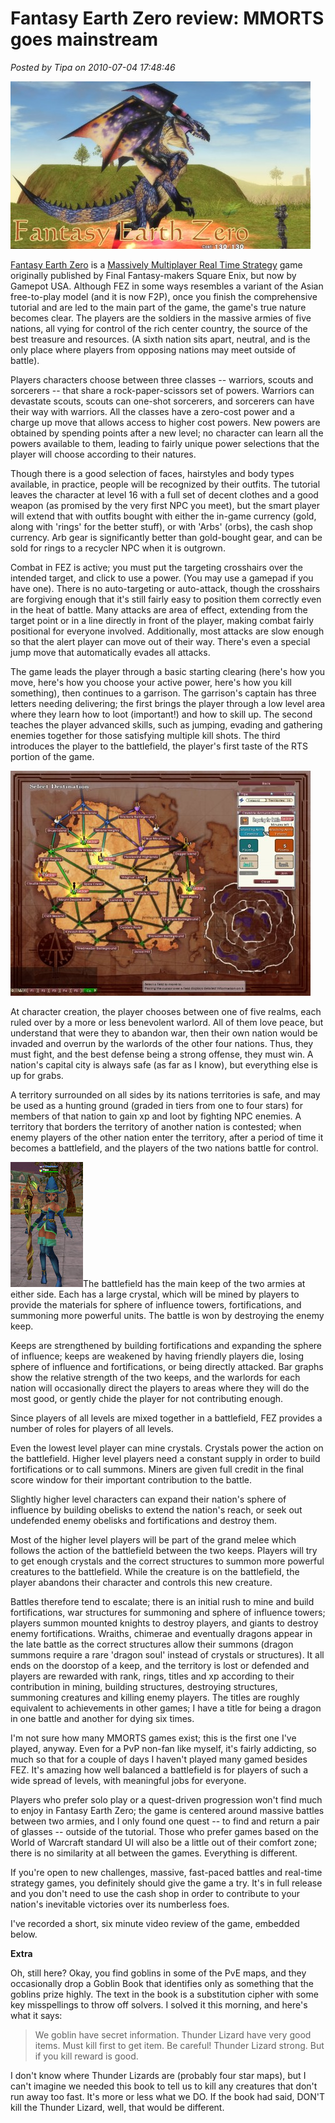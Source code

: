 # Fantasy Earth Zero review: MMORTS goes mainstream

*Posted by Tipa on 2010-07-04 17:48:46*

[![](../uploads/2010/07/FEzero_Client-2010-07-04-07-53-57-83-480x268.jpg "A Dragon Summons in Fantasy Earth Zero")](../uploads/2010/07/FEzero_Client-2010-07-04-07-53-57-83.jpg)

[Fantasy Earth Zero](http://fez.gamepotusa.com/) is a [Massively Multiplayer Real Time Strategy](http://www.massively.com/category/mmorts/) game originally published by Final Fantasy-makers Square Enix, but now by Gamepot USA. Although FEZ in some ways resembles a variant of the Asian free-to-play model (and it is now F2P), once you finish the comprehensive tutorial and are led to the main part of the game, the game's true nature becomes clear. The players are the soldiers in the massive armies of five nations, all vying for control of the rich center country, the source of the best treasure and resources. (A sixth nation sits apart, neutral, and is the only place where players from opposing nations may meet outside of battle).

Players characters choose between three classes -- warriors, scouts and sorcerers -- that share a rock-paper-scissors set of powers. Warriors can devastate scouts, scouts can one-shot sorcerers, and sorcerers can have their way with warriors. All the classes have a zero-cost power and a charge up move that allows access to higher cost powers. New powers are obtained by spending points after a new level; no character can learn all the powers available to them, leading to fairly unique power selections that the player will choose according to their natures.

Though there is a good selection of faces, hairstyles and body types available, in practice, people will be recognized by their outfits. The tutorial leaves the character at level 16 with a full set of decent clothes and a good weapon (as promised by the very first NPC you meet), but the smart player will extend that with outfits bought with either the in-game currency (gold, along with 'rings' for the better stuff), or with 'Arbs' (orbs), the cash shop currency. Arb gear is significantly better than gold-bought gear, and can be sold for rings to a recycler NPC when it is outgrown.

Combat in FEZ is active; you must put the targeting crosshairs over the intended target, and click to use a power. (You may use a gamepad if you have one). There is no auto-targeting or auto-attack, though the crosshairs are forgiving enough that it's still fairly easy to position them correctly even in the heat of battle. Many attacks are area of effect, extending from the target point or in a line directly in front of the player, making combat fairly positional for everyone involved. Additionally, most attacks are slow enough so that the alert player can move out of their way. There's even a special jump move that automatically evades all attacks.

The game leads the player through a basic starting clearing (here's how you move, here's how you choose your active power, here's how you kill something), then continues to a garrison. The garrison's captain has three letters needing delivering; the first brings the player through a low level area where they learn how to loot (important!) and how to skill up. The second teaches the player advanced skills, such as jumping, evading and gathering enemies together for those satisfying multiple kill shots. The third introduces the player to the battlefield, the player's first taste of the RTS portion of the game.

[![](../uploads/2010/07/FEzero_Client-2010-07-04-18-00-26-54-480x360.jpg "Contested nation battle map")](../uploads/2010/07/FEzero_Client-2010-07-04-18-00-26-54.jpg)

At character creation, the player chooses between one of five realms, each ruled over by a more or less benevolent warlord. All of them love peace, but understand that were they to abandon war, then their own nation would be invaded and overrun by the warlords of the other four nations. Thus, they must fight, and the best defense being a strong offense, they must win. A nation's capital city is always safe (as far as I know), but everything else is up for grabs.

A territory surrounded on all sides by its nations territories is safe, and may be used as a hunting ground (graded in tiers from one to four stars) for members of that nation to gain xp and loot by fighting NPC enemies. A territory that borders the territory of another nation is contested; when enemy players of the other nation enter the territory, after a period of time it becomes a battlefield, and the players of the two nations battle for control.

![](../uploads/2010/07/FEzero_Client-2010-07-04-18-56-32-99.jpg "Not all outfits are this revealing.")The battlefield has the main keep of the two armies at either side. Each has a large crystal, which will be mined by players to provide the materials for sphere of influence towers, fortifications, and summoning more powerful units. The battle is won by destroying the enemy keep.

Keeps are strengthened by building fortifications and expanding the sphere of influence; keeps are weakened by having friendly players die, losing sphere of influence and fortifications, or being directly attacked. Bar graphs show the relative strength of the two keeps, and the warlords for each nation will occasionally direct the players to areas where they will do the most good, or gently chide the player for not contributing enough.

Since players of all levels are mixed together in a battlefield, FEZ provides a number of roles for players of all levels.

Even the lowest level player can mine crystals. Crystals power the action on the battlefield. Higher level players need a constant supply in order to build fortifications or to call summons. Miners are given full credit in the final score window for their important contribution to the battle.

Slightly higher level characters can expand their nation's sphere of influence by building obelisks to extend the nation's reach, or seek out undefended enemy obelisks and fortifications and destroy them.

Most of the higher level players will be part of the grand melee which follows the action of the battlefield between the two keeps. Players will try to get enough crystals and the correct structures to summon more powerful creatures to the battlefield. While the creature is on the battlefield, the player abandons their character and controls this new creature.

Battles therefore tend to escalate; there is an initial rush to mine and build fortifications, war structures for summoning and sphere of influence towers; players summon mounted knights to destroy players, and giants to destroy enemy fortifications. Wraiths, chimerae and eventually dragons appear in the late battle as the correct structures allow their summons (dragon summons require a rare 'dragon soul' instead of crystals or structures). It all ends on the doorstop of a keep, and the territory is lost or defended and players are rewarded with rank, rings, titles and xp according to their contribution in mining, building structures, destroying structures, summoning creatures and killing enemy players. The titles are roughly equivalent to achievements in other games; I have a title for being a dragon in one battle and another for dying six times.

I'm not sure how many MMORTS games exist; this is the first one I've played, anyway. Even for a PvP non-fan like myself, it's fairly addicting, so much so that for a couple of days I haven't played many gamed besides FEZ. It's amazing how well balanced a battlefield is for players of such a wide spread of levels, with meaningful jobs for everyone.

Players who prefer solo play or a quest-driven progression won't find much to enjoy in Fantasy Earth Zero; the game is centered around massive battles between two armies, and I only found one quest -- to find and return a pair of glasses -- outside of the tutorial. Those who prefer games based on the World of Warcraft standard UI will also be a little out of their comfort zone; there is no similarity at all between the games. Everything is different.

If you're open to new challenges, massive, fast-paced battles and real-time strategy games, you definitely should give the game a try. It's in full release and you don't need to use the cash shop in order to contribute to your nation's inevitable victories over its numberless foes.

I've recorded a short, six minute video review of the game, embedded below.



**Extra**

Oh, still here? Okay, you find goblins in some of the PvE maps, and they occasionally drop a Goblin Book that identifies only as something that the goblins prize highly. The text in the book is a substitution cipher with some key misspellings to throw off solvers. I solved it this morning, and here's what it says:


> We goblin have secret information. Thunder Lizard have very good items. Must kill first to get item. Be careful! Thunder Lizard strong. But if you kill reward is good.




I don't know where Thunder Lizards are (probably four star maps), but I can't imagine we needed this book to tell us to kill any creatures that don't run away too fast. It's more or less what we DO. If the book had said, DON'T kill the Thunder Lizard, well, that would be different.
